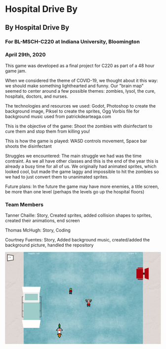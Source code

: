 # Hospital Drive By

## By Hospital Drive By
### For BL-MSCH-C220 at Indiana University, Bloomington
### April 29th, 2020

This game was developed as a final project for C220 as part of a 48 hour game jam.

When we considered the theme of COVID-19, we thought about it this way: we should make something lighthearted and funny. Our "brain map" seemed to center around a few possible themes: zombies, lysol, the cure, hospitals, doctors, and nurses.

The technologies and resources we used: 
Godot,
Photoshop to create the background image, Piksel to create the sprites,
Ogg Vorbis file for background music used from patrickdearteaga.com

This is the objective of the game: 
Shoot the zombies with disinfectant to cure them and stop them from killing you!

This is how the game is played: 
WASD controls movement, Space bar shoots the disinfectant

Struggles we encountered:
The main struggle we had was the time contraint. As we all have other classes and this is the end of the year this is already a busy time for all of us. We originally had animated sprites, which looked cool, but made the game laggy and impossible to hit the zombies so we had to just convert them to unanimated sprites.

Future plans: 
In the future the game may have more enemies, a title screen, be more than one level (perhaps the levels go up the hospital floors)

### Team Members
 Tanner Chaille: Story, Created sprites, added collision shapes to sprites, created their animations, end screen
 
 Thomas McHugh: Story, Coding
 
 Courtney Fuentes: Story, Added background music, created/added the background picture, handled the repository
 
![](Images/Screenshot%20(31).png)

